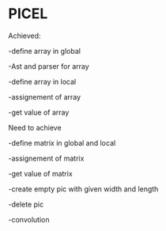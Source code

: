 # PICEL
Achieved:

-define array in global

-Ast and parser for array

-define array in local

-assignement of array

-get value of array

Need to achieve

-define matrix in global and local

-assignement of matrix

-get value of matrix

-create empty pic with given width and length

-delete pic

-convolution
